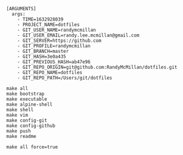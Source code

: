 
	[ARGUMENTS]	
      args:	
        - TIME=1632928039	
        - PROJECT_NAME=dotfiles	
        - GIT_USER_NAME=randymcmillan	
        - GIT_USER_EMAIL=randy.lee.mcmillan@gmail.com	
        - GIT_SERVER=https://github.com	
        - GIT_PROFILE=randymcmillan	
        - GIT_BRANCH=master	
        - GIT_HASH=3e0a435	
        - GIT_PREVIOUS_HASH=ab47e96	
        - GIT_REPO_ORIGIN=git@github.com:RandyMcMillan/dotfiles.git	
        - GIT_REPO_NAME=dotfiles	
        - GIT_REPO_PATH=/Users/git/dotfiles	

	make all	
	make bootstrap	
	make executable	
	make alpine-shell	
	make shell	
	make vim	
	make config-git	
	make config-github	
	make push	
	make readme	
	
	make all force=true	
